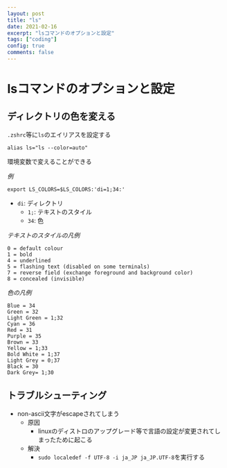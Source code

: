 ```yaml
---
layout: post
title: "ls"
date: 2021-02-16
excerpt: "lsコマンドのオプションと設定"
tags: ["coding"]
config: true
comments: false
---
```


# lsコマンドのオプションと設定

## ディレクトリの色を変える

`.zshrc`等に`ls`のエイリアスを設定する
```shell
alias ls="ls --color=auto"
```


環境変数で変えることができる

*例*
```shell
export LS_COLORS=$LS_COLORS:'di=1;34:'
```
 - `di`: ディレクトリ
   - `1;`: テキストのスタイル
   - `34`: 色

*テキストのスタイルの凡例*
```
0 = default colour
1 = bold
4 = underlined
5 = flashing text (disabled on some terminals)
7 = reverse field (exchange foreground and background color)
8 = concealed (invisible)
```

*色の凡例*
```
Blue = 34
Green = 32
Light Green = 1;32
Cyan = 36
Red = 31
Purple = 35
Brown = 33
Yellow = 1;33
Bold White = 1;37
Light Grey = 0;37
Black = 30
Dark Grey= 1;30
```

## トラブルシューティング
 - non-ascii文字がescapeされてしまう
   - 原因
     - linuxのディストロのアップグレード等で言語の設定が変更されてしまったために起こる
   - 解決
     - `sudo localedef -f UTF-8 -i ja_JP ja_JP.UTF-8`を実行する

